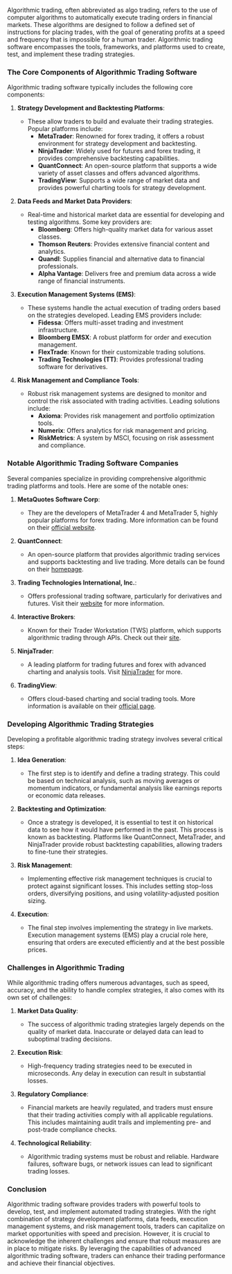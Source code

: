Algorithmic trading, often abbreviated as algo trading, refers to the use of computer algorithms to automatically execute trading orders in financial markets. These algorithms are designed to follow a defined set of instructions for placing trades, with the goal of generating profits at a speed and frequency that is impossible for a human trader. Algorithmic trading software encompasses the tools, frameworks, and platforms used to create, test, and implement these trading strategies. 

### The Core Components of Algorithmic Trading Software

Algorithmic trading software typically includes the following core components:

1. **Strategy Development and Backtesting Platforms**:
   - These allow traders to build and evaluate their trading strategies. Popular platforms include:
     - **MetaTrader**: Renowned for forex trading, it offers a robust environment for strategy development and backtesting.
     - **NinjaTrader**: Widely used for futures and forex trading, it provides comprehensive backtesting capabilities.
     - **QuantConnect**: An open-source platform that supports a wide variety of asset classes and offers advanced algorithms.
     - **TradingView**: Supports a wide range of market data and provides powerful charting tools for strategy development.

2. **Data Feeds and Market Data Providers**:
   - Real-time and historical market data are essential for developing and testing algorithms. Some key providers are:
     - **Bloomberg**: Offers high-quality market data for various asset classes.
     - **Thomson Reuters**: Provides extensive financial content and analytics.
     - **Quandl**: Supplies financial and alternative data to financial professionals.
     - **Alpha Vantage**: Delivers free and premium data across a wide range of financial instruments.

3. **Execution Management Systems (EMS)**:
   - These systems handle the actual execution of trading orders based on the strategies developed. Leading EMS providers include:
     - **Fidessa**: Offers multi-asset trading and investment infrastructure.
     - **Bloomberg EMSX**: A robust platform for order and execution management.
     - **FlexTrade**: Known for their customizable trading solutions.
     - **Trading Technologies (TT)**: Provides professional trading software for derivatives.

4. **Risk Management and Compliance Tools**:
   - Robust risk management systems are designed to monitor and control the risk associated with trading activities. Leading solutions include:
     - **Axioma**: Provides risk management and portfolio optimization tools.
     - **Numerix**: Offers analytics for risk management and pricing.
     - **RiskMetrics**: A system by MSCI, focusing on risk assessment and compliance.

### Notable Algorithmic Trading Software Companies

Several companies specialize in providing comprehensive algorithmic trading platforms and tools. Here are some of the notable ones:

1. **MetaQuotes Software Corp**:
   - They are the developers of MetaTrader 4 and MetaTrader 5, highly popular platforms for forex trading. More information can be found on their [official website](https://www.metaquotes.net).

2. **QuantConnect**:
   - An open-source platform that provides algorithmic trading services and supports backtesting and live trading. More details can be found on their [homepage](https://www.quantconnect.com).

3. **Trading Technologies International, Inc.**:
   - Offers professional trading software, particularly for derivatives and futures. Visit their [website](https://www.tradingtechnologies.com) for more information.

4. **Interactive Brokers**:
   - Known for their Trader Workstation (TWS) platform, which supports algorithmic trading through APIs. Check out their [site](https://www.interactivebrokers.com).

5. **NinjaTrader**:
   - A leading platform for trading futures and forex with advanced charting and analysis tools. Visit [NinjaTrader](https://www.ninjatrader.com) for more.

6. **TradingView**:
   - Offers cloud-based charting and social trading tools. More information is available on their [official page](https://www.tradingview.com).

### Developing Algorithmic Trading Strategies

Developing a profitable algorithmic trading strategy involves several critical steps:

1. **Idea Generation**:
   - The first step is to identify and define a trading strategy. This could be based on technical analysis, such as moving averages or momentum indicators, or fundamental analysis like earnings reports or economic data releases.

2. **Backtesting and Optimization**:
   - Once a strategy is developed, it is essential to test it on historical data to see how it would have performed in the past. This process is known as backtesting. Platforms like QuantConnect, MetaTrader, and NinjaTrader provide robust backtesting capabilities, allowing traders to fine-tune their strategies.

3. **Risk Management**:
   - Implementing effective risk management techniques is crucial to protect against significant losses. This includes setting stop-loss orders, diversifying positions, and using volatility-adjusted position sizing.

4. **Execution**:
   - The final step involves implementing the strategy in live markets. Execution management systems (EMS) play a crucial role here, ensuring that orders are executed efficiently and at the best possible prices.

### Challenges in Algorithmic Trading

While algorithmic trading offers numerous advantages, such as speed, accuracy, and the ability to handle complex strategies, it also comes with its own set of challenges:

1. **Market Data Quality**:
   - The success of algorithmic trading strategies largely depends on the quality of market data. Inaccurate or delayed data can lead to suboptimal trading decisions.

2. **Execution Risk**:
   - High-frequency trading strategies need to be executed in microseconds. Any delay in execution can result in substantial losses.

3. **Regulatory Compliance**:
   - Financial markets are heavily regulated, and traders must ensure that their trading activities comply with all applicable regulations. This includes maintaining audit trails and implementing pre- and post-trade compliance checks.

4. **Technological Reliability**:
   - Algorithmic trading systems must be robust and reliable. Hardware failures, software bugs, or network issues can lead to significant trading losses.

### Conclusion

Algorithmic trading software provides traders with powerful tools to develop, test, and implement automated trading strategies. With the right combination of strategy development platforms, data feeds, execution management systems, and risk management tools, traders can capitalize on market opportunities with speed and precision. However, it is crucial to acknowledge the inherent challenges and ensure that robust measures are in place to mitigate risks. By leveraging the capabilities of advanced algorithmic trading software, traders can enhance their trading performance and achieve their financial objectives.